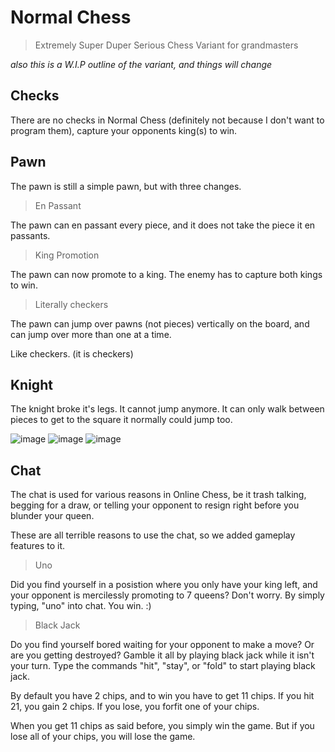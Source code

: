 # Normal Chess
> Extremely Super Duper Serious Chess Variant for grandmasters

*also this is a W.I.P outline of the variant, and things will change*

## Checks

There are no checks in Normal Chess (definitely not because I don't want to program them), capture your opponents king(s) to win.

## Pawn

The pawn is still a simple pawn, but with three changes. 

> En Passant

The pawn can en passant every piece, and it does not take the piece it en passants.

> King Promotion

The pawn can now promote to a king. The enemy has to capture both kings to win.

> Literally checkers

The pawn can jump over pawns (not pieces) vertically on the board, and can jump over more than one at a time.

Like checkers. (it is checkers)

## Knight

The knight broke it's legs. It cannot jump anymore. It can only walk between pieces to get to the square it normally could jump too.

![image](https://user-images.githubusercontent.com/123427599/218219484-ef9fb9c4-1772-4ec3-a590-e41b9f6dd44c.png)
![image](https://user-images.githubusercontent.com/123427599/218219732-630ee817-4e08-4b49-ab7f-e46a2a11b343.png)
![image](https://user-images.githubusercontent.com/123427599/218220068-44c35813-4947-4994-b0f2-c1bfffd97801.png)


## Chat

The chat is used for various reasons in Online Chess, be it trash talking, begging for a draw, or telling your opponent to resign right before you blunder your queen.

These are all terrible reasons to use the chat, so we added gameplay features to it. 

> Uno

Did you find yourself in a posistion where you only have your king left, and your opponent is mercilessly promoting to 7 queens? Don't worry. By simply typing, "uno"
into chat. You win. :)

> Black Jack

Do you find yourself bored waiting for your opponent to make a move? Or are you getting destroyed? Gamble it all by playing black jack while it isn't your turn. Type
the commands "hit", "stay", or "fold" to start playing black jack. 

By default you have 2 chips, and to win you have to get 11 chips. If you hit 21, you gain 2 chips. 
If you lose, you forfit one of your chips. 

When you get 11 chips as said before, you simply win the game. But if you lose all of your chips, you will lose the game.

